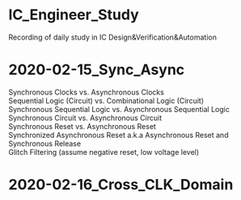 # IC_Engineer_Study
 Recording of daily study in IC Design&Verification&Automation
# 2020-02-15_Sync_Async
 Synchronous Clocks vs. Asynchronous Clocks  
 Sequential Logic (Circuit) vs. Combinational Logic (Circuit)  
 Synchronous Sequential Logic vs. Asynchronous Sequential Logic  
 Synchronous Circuit vs. Asynchronous Circuit  
 Synchronous Reset vs. Asynchronous Reset   
 Synchronized Asynchronous Reset a.k.a Asynchronous Reset and Synchronous Release  
 Glitch Filtering (assume negative reset, low voltage level)  
# 2020-02-16_Cross_CLK_Domain
 

